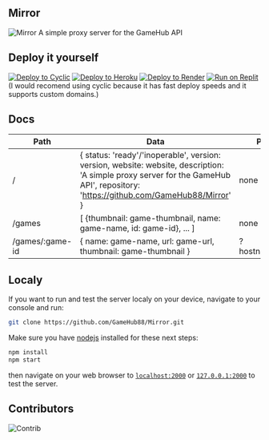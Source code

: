 ## Mirror

![Mirror](https://socialify.git.ci/GameHub88/Mirror/image?description=1&descriptionEditable=A%20simple%20proxy%20server%20for%20the%20GameHub%20API&font=Inter&forks=1&issues=1&logo=https%3A%2F%2Fraw.githubusercontent.com%2FGameHub88%2FGameHub%2Fmain%2Fassets%2Fimg%2Flogo.png&name=1&owner=1&pattern=Floating%20Cogs&pulls=1&stargazers=1&theme=Dark)
A simple proxy server for the GameHub API

## Deploy it yourself

[![Deploy to Cyclic](https://binbashbanana.github.io/deploy-buttons/buttons/remade/cyclic.svg)](https://app.cyclic.sh/api/app/deploy/GameHub88/Mirror)
[![Deploy to Heroku](https://binbashbanana.github.io/deploy-buttons/buttons/remade/heroku.svg)](https://heroku.com/deploy/?template=https://github.com/GameHub88/Mirror)
[![Deploy to Render](https://binbashbanana.github.io/deploy-buttons/buttons/remade/render.svg)](https://render.com/deploy?repo=https://github.com/GameHub88/Mirror)
[![Run on Replit](https://binbashbanana.github.io/deploy-buttons/buttons/remade/replit.svg)](https://github.com/GameHub88/Mirror)
(I would recomend using cyclic because it has fast deploy speeds and it supports custom domains.)

## Docs

| Path            | Data                                                                                                                                                                              | Parameters         | Method |
|-----------------|-----------------------------------------------------------------------------------------------------------------------------------------------------------------------------------|--------------------|--------|
| /               | { status: 'ready'/'inoperable', version: version, website: website, description: 'A simple proxy server for the GameHub API', repository: 'https://github.com/GameHub88/Mirror' } | none               | GET    |
| /games          | [ {thumbnail: game-thumbnail, name: game-name, id: game-id}, ... ]                                                                                                                | none               | GET    |
| /games/:game-id | { name: game-name, url: game-url, thumbnail: game-thumbnail }                                                                                                                     | ?hostname=hostname | GET    |

## Localy
If you want to run and test the server localy on your device, navigate to your console and run:

```bash
git clone https://github.com/GameHub88/Mirror.git
```
Make sure you have [nodejs](https://nodejs.org) installed for these next steps:
```bash
npm install
npm start
```

then navigate on your web browser to [`localhost:2000`](http://localhost:2000) or [`127.0.0.1:2000`](http://127.0.0.1:2000) to test the server.


## Contributors

![Contrib](https://contrib.rocks/image?repo=GameHub88/Mirror)